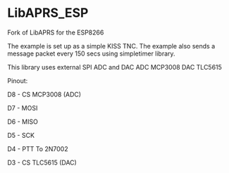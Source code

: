 # LibAPRS_ESP
Fork of LibAPRS for the ESP8266

The example is set up as a simple KISS TNC.  The example also sends a message packet every 150 secs using simpletimer library.  




This library uses external SPI ADC and DAC
ADC MCP3008
DAC TLC5615

Pinout:

D8 - CS MCP3008 (ADC)

D7 - MOSI

D6 - MISO

D5 - SCK

D4 - PTT To 2N7002

D3 - CS TLC5615 (DAC)

